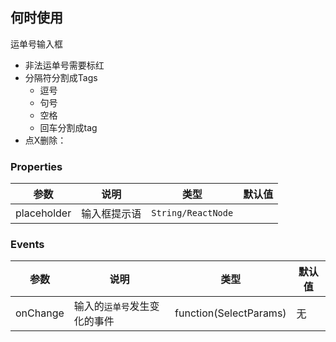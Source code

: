 ## 何时使用
运单号输入框

* 非法运单号需要标红
* 分隔符分割成Tags
  * 逗号
  * 句号
  * 空格
  * 回车分割成tag
* 点X删除：

### Properties

| 参数        | 说明                             | 类型               | 默认值 |
| ----------- | -------------------------------- | ------------------ | ------ |
| placeholder | 输入框提示语                     | `String/ReactNode` |        |

### Events

| 参数     | 说明                       | 类型                    | 默认值 |
| -------- | ------------------------ | ----------------------- | ------ |
| onChange | 输入的`运单号`发生变化的事件 | function(SelectParams)    | 无     |
